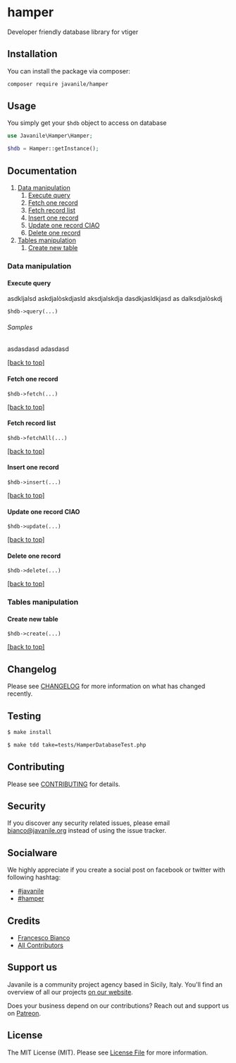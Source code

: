 # hamper

Developer friendly database library for vtiger

## Installation

You can install the package via composer:

```bash
composer require javanile/hamper
```

## Usage

You simply get your `$hdb` object to access on database

```php
use Javanile\Hamper\Hamper;

$hdb = Hamper::getInstance();
```

## Documentation

1. [Data manipulation](#Data-manipulation)
    1. [Execute query](#Execute-query)
    1. [Fetch one record](#Fetch-one-record)
    1. [Fetch record list](#Fetch-record-list)
    1. [Insert one record](#Insert-one-record)
    1. [Update one record CIAO](#Update-one-record-CIAO)
    1. [Delete one record](#Delete-one-record)
1. [Tables manipulation](#Tables-manipulation)
    1. [Create new table](#Create-new-table)


### Data manipulation

#### Execute query

asdkljalsd askdjalòskdjasld aksdjalskdja dasdkjasldkjasd as dalksdjalòskdj

`$hdb->query(...)`

###### Samples
asdasdasd
adasdasd



[[back to top]](#Documentation)

#### Fetch one record

`$hdb->fetch(...)`



[[back to top]](#Documentation)

#### Fetch record list

`$hdb->fetchAll(...)`



[[back to top]](#Documentation)

#### Insert one record

`$hdb->insert(...)`



[[back to top]](#Documentation)

#### Update one record CIAO

`$hdb->update(...)`



[[back to top]](#Documentation)

#### Delete one record

`$hdb->delete(...)`



[[back to top]](#Documentation)

### Tables manipulation
#### Create new table

`$hdb->create(...)`



[[back to top]](#Documentation)



## Changelog

Please see [CHANGELOG](CHANGELOG.md) for more information on what has changed recently.

## Testing

```bash
$ make install
```

```bash
$ make tdd take=tests/HamperDatabaseTest.php 
```

## Contributing

Please see [CONTRIBUTING](CONTRIBUTING.md) for details.

## Security

If you discover any security related issues, please email bianco@javanile.org instead of using the issue tracker.

## Socialware

We highly appreciate if you create a social post on facebook or twitter with following hashtag:

- [#javanile](#Socialware)
- [#hamper](#Socialware)

## Credits

- [Francesco Bianco](https://github.com/francescobianco)
- [All Contributors](../../contributors) 

## Support us

Javanile is a community project agency based in Sicily, Italy. 
You'll find an overview of all our projects [on our website](https://www.javanile.org).

Does your business depend on our contributions? Reach out and support us on [Patreon](https://www.patreon.com/javanile). 

## License

The MIT License (MIT). Please see [License File](LICENSE.md) for more information.
